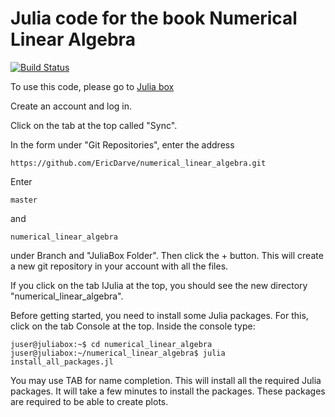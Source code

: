 # Julia code for the book Numerical Linear Algebra

[![Build Status](https://travis-ci.org/EricDarve/numerical_linear_algebra.svg?branch=master)](https://travis-ci.org/EricDarve/numerical_linear_algebra)

To use this code, please go to
[Julia box](https://juliabox.org/)

Create an account and log in.

Click on the tab at the top called "Sync".

In the form under "Git Repositories", enter the address

    https://github.com/EricDarve/numerical_linear_algebra.git

Enter

    master

and

    numerical_linear_algebra

under Branch and "JuliaBox Folder". Then click the + button. This will create a new git repository in your account with all the files.

If you click on the tab IJulia at the top, you should see the new directory "numerical_linear_algebra".

Before getting started, you need to install some Julia packages. For this, click on the tab Console at the top. Inside the console type:

    juser@juliabox:~$ cd numerical_linear_algebra
    juser@juliabox:~/numerical_linear_algebra$ julia install_all_packages.jl 

You may use TAB for name completion. This will install all the required Julia packages. It will take a few minutes to install the packages. These packages are required to be able to create plots.

